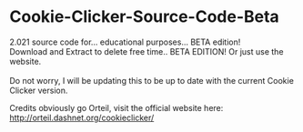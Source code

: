 # Cookie-Clicker-Source-Code-Beta
2.021 source code for... educational purposes... BETA edition! <br>
Download and Extract to delete free time.. BETA EDITION! Or just use the website. <br> <br>
Do not worry, I will be updating this to be up to date with the current Cookie Clicker version. <br>
<!-- Well guess what, 2.021 came out... what happened to 2.020??  -->
Credits obviously go Orteil, visit the official website here: http://orteil.dashnet.org/cookieclicker/
